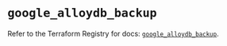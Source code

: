 # `google_alloydb_backup`

Refer to the Terraform Registry for docs: [`google_alloydb_backup`](https://registry.terraform.io/providers/hashicorp/google-beta/6.38.0/docs/resources/google_alloydb_backup).
